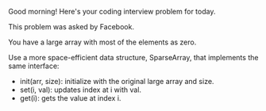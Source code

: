Good morning! Here's your coding interview problem for today.

This problem was asked by Facebook.

You have a large array with most of the elements as zero.

Use a more space-efficient data structure, SparseArray, 
that implements the same interface:

- init(arr, size): initialize with the original large array 
and size.
- set(i, val): updates index at i with val.
- get(i): gets the value at index i.
